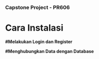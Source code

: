 ### Capstone Project - PR606
# Cara Instalasi



**#Melakukan Login dan Register**


**#Menghubungkan Data dengan Database**

